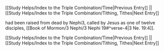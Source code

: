 [[Study Helps/Index to the Triple Combination/Time|Previous Entry]]  ||  [[Study Helps/Index to the Triple Combination/Tithing, Tithes|Next Entry]]

 had been raised from dead by Nephi3, called by Jesus as one of twelve disciples, [[Book of Mormon/3 Nephi/3 Nephi 19#^verse-4|3 Ne. 19:4]].

[[Study Helps/Index to the Triple Combination/Time|Previous Entry]]  ||  [[Study Helps/Index to the Triple Combination/Tithing, Tithes|Next Entry]]